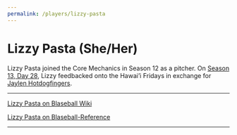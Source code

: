 ```yaml
---
permalink: /players/lizzy-pasta
---
```


# Lizzy Pasta (She/Her)

Lizzy Pasta joined the Core Mechanics in Season 12 as a pitcher. On [Season 13, Day 28](/team-history/season13/#season-13-feedbacks), 
Lizzy feedbacked onto the Hawai’i Fridays in exchange for [Jaylen Hotdogfingers](/players/jaylen-hotdogfingers).

---

[Lizzy Pasta on Blaseball Wiki](https://www.blaseball.wiki/w/Lizzy_Pasta)

[Lizzy Pasta on Blaseball-Reference](https://blaseball-reference.com/players/lizzy-pasta)

---